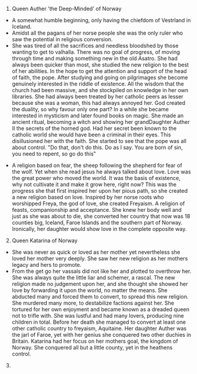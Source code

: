 1. Queen Auther 'the Deep-Minded' of Norway

* A somewhat humble beginning, only having the chiefdom of Vestrland in Iceland.
* Amidst all the pagans of her norse people she was the only ruler who saw the potential in religious conversion.
* She was tired of all the sacrifices and needless bloodshed by those wanting to get to valhalla. 
  There was no goal of progress, of moving through time and making something new in the old Asatro. 
  She had always been quicker than most, she studied the new religion to the best of her abilities.
In the hope to get the attention and support of the head of faith, the pope.
After studying and going on pilgrimages she become genuinely interested in the riddle of existence.
  All the wisdom that the church had been massive, and she stockpiled on knowledge in her own libraries.
She had always been treated by her catholic peers as lesser because she was a woman, this had always annoyed her.
  God created the duality, so why favour only one part?
In a while she became interested in mysticism and later found books on magic. She made an ancient ritual,
  becoming a witch and showing her grandDaughter Auther II the secrets of the horned god.
Had her secret been known to the catholic world she would have been a criminal in their eyes.
  This disillusioned her with the faith. She started to see that the pope was all about control.
"Do that, don't do this. Do as I say. You are born of sin, you need to repent, so go do this"
- A religion based on fear, the sheep following the shepherd for fear of the wolf.
Yet when she read jesus he always talked about love. Love was the great power who moved the world.
  It was the basis of existence, why not cultivate it and make it grow here, right now?
This was the progress she that first inspired her upon her pious path, so she created a new religion based on love.
  Inspired by her norse roots who worshipped Freya, the god of love, she created
Freyaism. A religion of feasts, companionship and acceptance. She knew her body well and just as she was about to die,
  she converted her country that now was 18 counties big, Iceland, Faroe Islands and the southern part of Norway.
Ironically, her daughter would show love in the complete opposite way.

2. Queen Katarina of Norway

* She was never as quick or loved as her mother yet nevertheless she loved her mother very deeply.
  She saw her new religion as her mothers legacy and hers to promote.
* From the get go her vassals did not like her and plotted to overthrow her.
  She was always quite the little liar and schemer, a rascal. The new religion made no judgement upon her,
  and she thought she showed her love by forwarding it upon the world, no matter the means.
She abducted many and forced them to convert, to spread this new religion. She murdered many more,
  to destabilize factions against her. She tortured for her own enjoyment and became known
as a dreaded queen not to trifle with. She was lustful and had many lovers, producing nine children in total.
  Before her death she managed to convert at least one other catholic country to freyaism, Aquitaine.
  Her daughter Auther was the jarl of Faroe, yet with her genius she conquered two other duchies in Britain.
  Katarina had her focus on her mothers goal, the kingdom of Norway. She conquered all but a little county,
  yet in the heathens control.

3. 